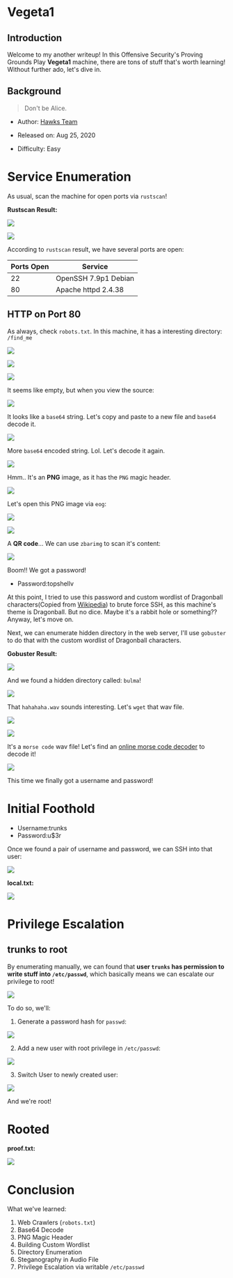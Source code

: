 # Vegeta1

## Introduction

Welcome to my another writeup! In this Offensive Security's Proving Grounds Play **Vegeta1** machine, there are tons of stuff that's worth learning! Without further ado, let's dive in.

## Background

> Don't be Alice.

- Author: [Hawks Team](https://www.vulnhub.com/entry/vegeta-1,501/)

- Released on: Aug 25, 2020

- Difficulty: Easy

# Service Enumeration

As usual, scan the machine for open ports via `rustscan`!

**Rustscan Result:**

![](https://raw.githubusercontent.com/siunam321/CTF-Writeups/main/Proving-Grounds-Play/Vegeta1/images/a1.png)

![](https://raw.githubusercontent.com/siunam321/CTF-Writeups/main/Proving-Grounds-Play/Vegeta1/images/a2.png)

According to `rustscan` result, we have several ports are open:

Ports Open        | Service
------------------|------------------------
22                | OpenSSH 7.9p1 Debian
80                | Apache httpd 2.4.38

## HTTP on Port 80

As always, check `robots.txt`. In this machine, it has a interesting directory: `/find_me`

![](https://raw.githubusercontent.com/siunam321/CTF-Writeups/main/Proving-Grounds-Play/Vegeta1/images/a3.png)

![](https://raw.githubusercontent.com/siunam321/CTF-Writeups/main/Proving-Grounds-Play/Vegeta1/images/a4.png)

![](https://raw.githubusercontent.com/siunam321/CTF-Writeups/main/Proving-Grounds-Play/Vegeta1/images/a5.png)

It seems like empty, but when you view the source:

![](https://raw.githubusercontent.com/siunam321/CTF-Writeups/main/Proving-Grounds-Play/Vegeta1/images/a6.png)

It looks like a `base64` string. Let's copy and paste to a new file and `base64` decode it.

![](https://raw.githubusercontent.com/siunam321/CTF-Writeups/main/Proving-Grounds-Play/Vegeta1/images/a7.png)

More `base64` encoded string. Lol. Let's decode it again.

![](https://raw.githubusercontent.com/siunam321/CTF-Writeups/main/Proving-Grounds-Play/Vegeta1/images/a8.png)

Hmm.. It's an **PNG** image, as it has the `PNG` magic header.

![](https://raw.githubusercontent.com/siunam321/CTF-Writeups/main/Proving-Grounds-Play/Vegeta1/images/a9.png)

Let's open this PNG image via `eog`:

![](https://raw.githubusercontent.com/siunam321/CTF-Writeups/main/Proving-Grounds-Play/Vegeta1/images/a10.png)

![](https://raw.githubusercontent.com/siunam321/CTF-Writeups/main/Proving-Grounds-Play/Vegeta1/images/a11.png)

A **QR code**... We can use `zbarimg` to scan it's content:

![](https://raw.githubusercontent.com/siunam321/CTF-Writeups/main/Proving-Grounds-Play/Vegeta1/images/a12.png)

Boom!! We got a password!

- Password:topshellv

At this point, I tried to use this password and custom wordlist of Dragonball characters(Copied from [Wikipedia](https://en.wikipedia.org/wiki/List_of_Dragon_Ball_characters)) to brute force SSH, as this machine's theme is Dragonball. But no dice. Maybe it's a rabbit hole or something?? Anyway, let's move on.

Next, we can enumerate hidden directory in the web server, I'll use `gobuster` to do that with the custom wordlist of Dragonball characters.

**Gobuster Result:**

![](https://raw.githubusercontent.com/siunam321/CTF-Writeups/main/Proving-Grounds-Play/Vegeta1/images/a13.png)

And we found a hidden directory called: `bulma`!

![](https://raw.githubusercontent.com/siunam321/CTF-Writeups/main/Proving-Grounds-Play/Vegeta1/images/a14.png)

That `hahahaha.wav` sounds interesting. Let's `wget` that wav file.

![](https://raw.githubusercontent.com/siunam321/CTF-Writeups/main/Proving-Grounds-Play/Vegeta1/images/a15.png)

![](https://raw.githubusercontent.com/siunam321/CTF-Writeups/main/Proving-Grounds-Play/Vegeta1/images/a16.png)

It's a `morse code` wav file! Let's find an [online morse code decoder](https://morsecode.world/international/decoder/audio-decoder-adaptive.html) to decode it!

![](https://raw.githubusercontent.com/siunam321/CTF-Writeups/main/Proving-Grounds-Play/Vegeta1/images/a17.png)

This time we finally got a username and password!

# Initial Foothold

- Username:trunks
- Password:u$3r

Once we found a pair of username and password, we can SSH into that user:

![](https://raw.githubusercontent.com/siunam321/CTF-Writeups/main/Proving-Grounds-Play/Vegeta1/images/a18.png)

**local.txt:**

![](https://raw.githubusercontent.com/siunam321/CTF-Writeups/main/Proving-Grounds-Play/Vegeta1/images/a19.png)

# Privilege Escalation

## trunks to root

By enumerating manually, we can found that **user `trunks` has permission to write stuff into `/etc/passwd`**, which basically means we can escalate our privilege to root!

![](https://raw.githubusercontent.com/siunam321/CTF-Writeups/main/Proving-Grounds-Play/Vegeta1/images/a20.png)

To do so, we'll:

1. Generate a password hash for `passwd`:

![](https://raw.githubusercontent.com/siunam321/CTF-Writeups/main/Proving-Grounds-Play/Vegeta1/images/a21.png)

2. Add a new user with root privilege in `/etc/passwd`:

![](https://raw.githubusercontent.com/siunam321/CTF-Writeups/main/Proving-Grounds-Play/Vegeta1/images/a22.png)

3. Switch User to newly created user:

![](https://raw.githubusercontent.com/siunam321/CTF-Writeups/main/Proving-Grounds-Play/Vegeta1/images/a23.png)

And we're root!

# Rooted

**proof.txt:**

![](https://raw.githubusercontent.com/siunam321/CTF-Writeups/main/Proving-Grounds-Play/Vegeta1/images/a24.png)

# Conclusion

What we've learned:

1. Web Crawlers (`robots.txt`)
2. Base64 Decode
3. PNG Magic Header
4. Building Custom Wordlist
5. Directory Enumeration
6. Steganography in Audio File
7. Privilege Escalation via writable `/etc/passwd`